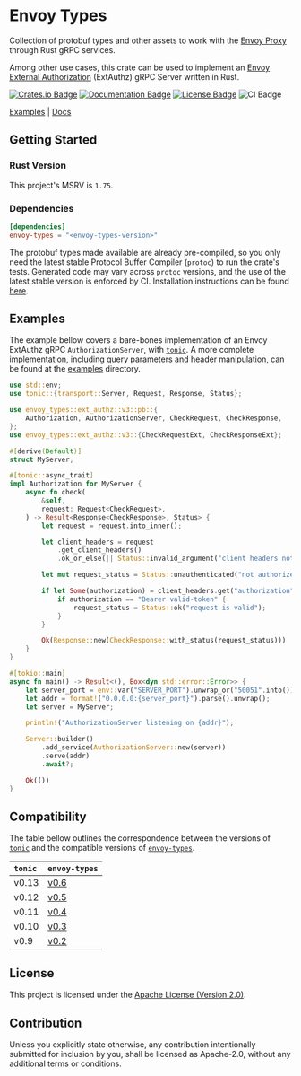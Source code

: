 # Envoy Types

Collection of protobuf types and other assets to work with the [Envoy Proxy]
through Rust gRPC services.

Among other use cases, this crate can be used to implement an
[Envoy External Authorization] (ExtAuthz) gRPC Server written in Rust.

[![Crates.io Badge](https://img.shields.io/crates/v/envoy-types)](https://crates.io/crates/envoy-types)
[![Documentation Badge](https://docs.rs/envoy-types/badge.svg)](https://docs.rs/envoy-types)
[![License Badge](https://img.shields.io/crates/l/envoy-types)](LICENSE)
![CI Badge](https://github.com/flemosr/envoy-types/actions/workflows/ci.yml/badge.svg)

[Examples] | [Docs]

## Getting Started

### Rust Version

This project's MSRV is `1.75`.

### Dependencies

```toml
[dependencies]
envoy-types = "<envoy-types-version>"
```

The protobuf types made available are already pre-compiled, so you only need the
latest stable Protocol Buffer Compiler (`protoc`) to run the crate's tests.
Generated code may vary across `protoc` versions, and the use of the latest
stable version is enforced by CI.
Installation instructions can be found [here][protoc-install].

## Examples

The example bellow covers a bare-bones implementation of an Envoy ExtAuthz gRPC
`AuthorizationServer`, with [`tonic`]. A more complete implementation,
including query parameters and header manipulation, can be found at the
[examples] directory.

```rust
use std::env;
use tonic::{transport::Server, Request, Response, Status};

use envoy_types::ext_authz::v3::pb::{
    Authorization, AuthorizationServer, CheckRequest, CheckResponse,
};
use envoy_types::ext_authz::v3::{CheckRequestExt, CheckResponseExt};

#[derive(Default)]
struct MyServer;

#[tonic::async_trait]
impl Authorization for MyServer {
    async fn check(
        &self,
        request: Request<CheckRequest>,
    ) -> Result<Response<CheckResponse>, Status> {
        let request = request.into_inner();

        let client_headers = request
            .get_client_headers()
            .ok_or_else(|| Status::invalid_argument("client headers not populated by envoy"))?;

        let mut request_status = Status::unauthenticated("not authorized");

        if let Some(authorization) = client_headers.get("authorization") {
            if authorization == "Bearer valid-token" {
                request_status = Status::ok("request is valid");
            }
        }

        Ok(Response::new(CheckResponse::with_status(request_status)))
    }
}

#[tokio::main]
async fn main() -> Result<(), Box<dyn std::error::Error>> {
    let server_port = env::var("SERVER_PORT").unwrap_or("50051".into());
    let addr = format!("0.0.0.0:{server_port}").parse().unwrap();
    let server = MyServer;

    println!("AuthorizationServer listening on {addr}");

    Server::builder()
        .add_service(AuthorizationServer::new(server))
        .serve(addr)
        .await?;

    Ok(())
}
```

## Compatibility

The table bellow outlines the correspondence between the versions of [`tonic`]
and the compatible versions of [`envoy-types`].

`tonic` | `envoy-types`
:-      | :-
v0.13   | [v0.6](https://crates.io/crates/envoy-types/0.6.1)
v0.12   | [v0.5](https://crates.io/crates/envoy-types/0.5.6)
v0.11   | [v0.4](https://crates.io/crates/envoy-types/0.4.0)
v0.10   | [v0.3](https://crates.io/crates/envoy-types/0.3.0)
v0.9    | [v0.2](https://crates.io/crates/envoy-types/0.2.0)

## License

This project is licensed under the [Apache License (Version 2.0)](LICENSE).

## Contribution

Unless you explicitly state otherwise, any contribution intentionally submitted
for inclusion by you, shall be licensed as Apache-2.0, without any additional
terms or conditions.

[Envoy Proxy]: https://www.envoyproxy.io
[Envoy External Authorization]: https://www.envoyproxy.io/docs/envoy/latest/configuration/http/http_filters/ext_authz_filter
[examples]: https://github.com/flemosr/envoy-types/tree/main/examples
[`envoy-types`]: https://crates.io/crates/envoy-types
[Docs]: https://docs.rs/envoy-types/latest/envoy_types
[protoc-install]: https://grpc.io/docs/protoc-installation/
[`tonic`]: https://github.com/hyperium/tonic
